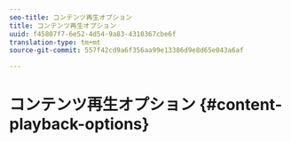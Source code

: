 ```yaml
---
seo-title: コンテンツ再生オプション
title: コンテンツ再生オプション
uuid: f45807f7-6e52-4d54-9a83-4310367cbe6f
translation-type: tm+mt
source-git-commit: 557f42cd9a6f356aa99e13386d9e8d65e043a6af

---
```



# コンテンツ再生オプション {#content-playback-options}
